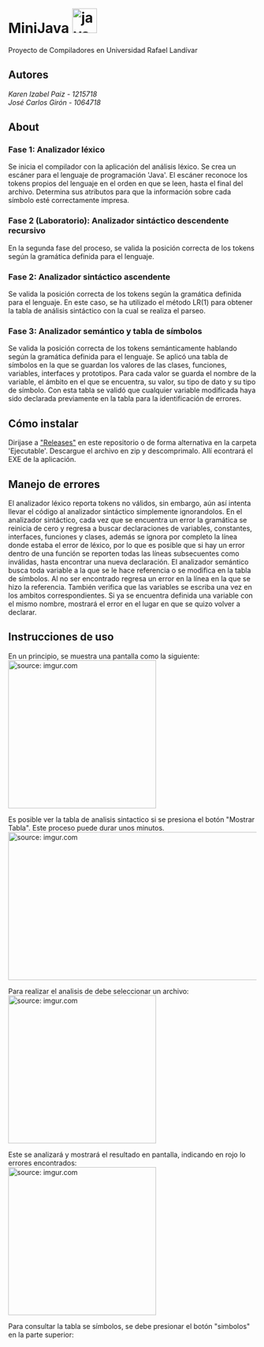 # MiniJava <img src="https://devicons.github.io/devicon/devicon.git/icons/java/java-original-wordmark.svg" alt="java" width="50" height="50"/>
Proyecto de Compiladores en Universidad Rafael Landívar

## Autores
<em>Karen Izabel Paiz - 1215718 </em><br>
<em>José Carlos Girón - 1064718 </em>

## About

### Fase 1: Analizador léxico
Se inicia el compilador con la aplicación del análisis léxico. Se crea un escáner para el lenguaje de programación 'Java'. 
El escáner reconoce los tokens propios del lenguaje en el orden en que se leen, hasta el final del archivo. Determina sus atributos para que la información sobre cada símbolo esté correctamente impresa.
### Fase 2 (Laboratorio): Analizador sintáctico descendente recursivo
En la segunda fase del proceso, se valida la posición correcta de los tokens según la gramática definida para el lenguaje. 
### Fase 2: Analizador sintáctico ascendente
Se valida la posición correcta de los tokens según la gramática definida para el lenguaje. En este caso, se ha utilizado el método LR(1) para obtener la tabla de análisis sintáctico con la cual se realiza el parseo.

### Fase 3: Analizador semántico y tabla de símbolos
Se valida la posición correcta de los tokens semánticamente hablando según la gramática definida para el lenguaje. Se aplicó una tabla de símbolos en la que se guardan los valores de las clases, funciones, variables, interfaces y prototipos. Para cada valor se guarda el nombre de la variable, el ámbito en el que se encuentra, su valor, su tipo de dato y su tipo de símbolo. Con esta tabla se validó que cualquier variable modificada haya sido declarada previamente  en la tabla para la identificación de errores.

## Cómo instalar
Dirijase a <a href="https://github.com/Jocagi/MiniJava/releases">"Releases"</a> en este repositorio o de forma alternativa en la carpeta 'Ejecutable'. Descargue el archivo en zip y descomprimalo. Allí econtrará el EXE de la aplicación. 

## Manejo de errores
El analizador léxico reporta tokens no válidos, sin embargo, aún así intenta llevar el código al analizador sintáctico simplemente ignorandolos. En el analizador sintáctico, cada vez que se encuentra un error la gramática se reinicia de cero y regresa a buscar declaraciones de variables, constantes, interfaces, funciones y clases, además se ignora por completo la línea donde estaba el error de léxico, por lo que es posible que si hay un error dentro de una función se reporten todas las líneas subsecuentes como inválidas, hasta encontrar una nueva declaración.
El analizador semántico busca toda variable a la que se le hace referencia o se modifica en la tabla de símbolos. Al no ser encontrado regresa un error en la línea en la que se hizo la referencia. También verifica que las variables se escriba una vez en los ambitos correspondientes. Si ya se encuentra definida una variable con el mismo nombre, mostrará el error en el lugar en que se quizo volver a declarar. 

## Instrucciones de uso

En un principio, se muestra una pantalla como la siguiente:
<br><a href="https://imgur.com/sRUal6C"><img src="https://i.imgur.com/sRUal6C.png" title="source: imgur.com" width="300" height="300"/></a><br>

Es posible ver la tabla de analisis sintactico si se presiona el botón "Mostrar Tabla". Este proceso puede durar unos minutos.
<br><a href="https://imgur.com/jiEz5EO"><img src="https://i.imgur.com/jiEz5EO.png" title="source: imgur.com" width="600" height="300"/></a><br>

Para realizar el analisis de debe seleccionar un archivo:
<br><a href="https://imgur.com/5z4ZvU1"><img src="https://i.imgur.com/5z4ZvU1.png" title="source: imgur.com" width="300" height="300"/></a><br>

Este se analizará y mostrará el resultado en pantalla, indicando en rojo lo errores encontrados:
<br><a href="https://imgur.com/uIr49mG"><img src="https://i.imgur.com/uIr49mG.png" title="source: imgur.com" width="300" height="300"/></a><br>

Para consultar la tabla se símbolos, se debe presionar el botón "simbolos" en la parte superior: 

